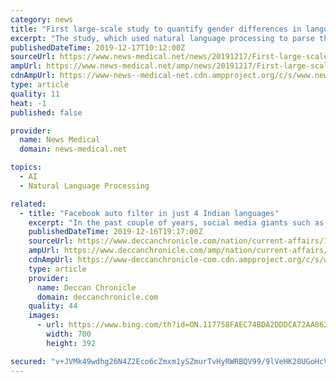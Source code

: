 ```yaml
---
category: news
title: "First large-scale study to quantify gender differences in language framing in biomedical research"
excerpt: "The study, which used natural language processing to parse the papers' language, found that the titles and abstracts of research led by men were more likely to use words such as \"excellent,\" \"novel\" and \"unique\" than research led by women. The research ..."
publishedDateTime: 2019-12-17T10:12:00Z
sourceUrl: https://www.news-medical.net/news/20191217/First-large-scale-study-to-quantify-gender-differences-in-language-framing-in-biomedical-research.aspx
ampUrl: https://www.news-medical.net/amp/news/20191217/First-large-scale-study-to-quantify-gender-differences-in-language-framing-in-biomedical-research.aspx
cdnAmpUrl: https://www-news--medical-net.cdn.ampproject.org/c/s/www.news-medical.net/amp/news/20191217/First-large-scale-study-to-quantify-gender-differences-in-language-framing-in-biomedical-research.aspx
type: article
quality: 11
heat: -1
published: false

provider:
  name: News Medical
  domain: news-medical.net

topics:
  - AI
  - Natural Language Processing

related:
  - title: "Facebook auto filter in just 4 Indian languages"
    excerpt: "In the past couple of years, social media giants such as Facebook and Twitter have been relying on artificial intelligence to detect hate speech ... Vandan Mujadia, a researcher in the Language Technologies Research Centre (LTRC) at IIIT Hyderabad, whose team has worked on the subject extensively, said, “One of our biggest challenges is ..."
    publishedDateTime: 2019-12-16T19:17:00Z
    sourceUrl: https://www.deccanchronicle.com/nation/current-affairs/171219/facebook-auto-filter-in-just-4-indian-languages.html
    ampUrl: https://www.deccanchronicle.com/amp/nation/current-affairs/171219/facebook-auto-filter-in-just-4-indian-languages.html
    cdnAmpUrl: https://www-deccanchronicle-com.cdn.ampproject.org/c/s/www.deccanchronicle.com/amp/nation/current-affairs/171219/facebook-auto-filter-in-just-4-indian-languages.html
    type: article
    provider:
      name: Deccan Chronicle
      domain: deccanchronicle.com
    quality: 44
    images:
      - url: https://www.bing.com/th?id=ON.117758FAEC74BDA2DDDCA72AA862B9C0
        width: 700
        height: 392

secured: "v+JVMk49wdhg26N4Z2Eco6cZmxm1ySZmurTvHyRWRBQV99/9lVeHK28UGoHcVmTre6QHQtjbiW0GYT+utqCyG3CzM4GGX35qVqn2trwpp5Z4u5Gcbkbn5m06fZJbASRz4Y68TgtROa7EjzDwJuwmMVGkM23FtrblcrUU9RQn8adxaXEFKj/TVSClAdZ9um8DwNBJUyD5m1J1DCAI5wzuWjZar1D6SeXs13pZaz7FPas/zpkcgbc4j3q41b15MBWCT6y7PElD3h5NkA12HMcebQ==;JUTwZtxlw+F0hX6OARuGPA=="
---
```


